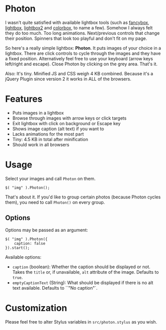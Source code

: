 # Photon

I wasn't quite satisfied with available lightbox tools (such as [fancybox](http://fancyapps.com/fancybox/), [lightbox](http://lokeshdhakar.com/projects/lightbox/), [lightbox2](http://lokeshdhakar.com/projects/lightbox2/) and [colorbox](http://www.jacklmoore.com/colorbox/), to name a few). Somehow I always felt they do too much. Too long animations. Next/previous controls that change their position. Spinners that look too playful and don't fit on my page.

So here's a really simple lightbox: **Photon**. It puts images of your choice in a lightbox. There are click controls to cycle through the images and they have a fixed position. Alternatively feel free to use your keyboard (arrow keys left/right and escape). Close Photon by clicking on the grey area. That's it. 

Also: It's tiny. Minified JS and CSS weigh 4 KB combined. Because it's a jQuery Plugin since version 2	 it works in ALL of the browsers.

# Features

* Puts images in a lightbox
* Browse through images with arrow keys or click targets
* Exit lightbox with click on background or Escape key
* Shows image caption (alt text) if you want to
* Lacks animations for the most part
* Tiny: 4.5 KB in total after minification
* Should work in all browsers

# Usage

Select your images and call ``Photon`` on them.

    $( "img" ).Photon();

That's about it. If you'd like to group certain photos (because Photon cycles them), you need to call ``Photon()`` on every group.

## Options

Options may be passed as an argument:

    $( "img" ).Photon({
		caption: false
    }).start();

Available options:

* ``caption`` (boolean): Whether the caption should be displayed or not. Takes the ``title`` or, if unavailable, ``alt`` attribute of the image. Defaults to ``true``.
* ``emptyCaptionText`` (String): What should be displayed if there is no alt text available. Defaults to ``"No caption"`.

# Customization

Please feel free to alter Stylus variables in ``src/photon.stylus`` as you wish.